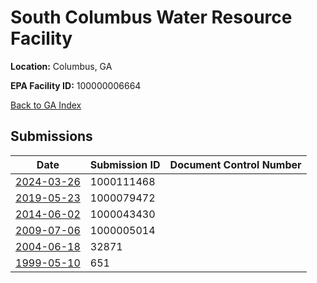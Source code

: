 # South Columbus Water Resource Facility

**Location:** Columbus, GA

**EPA Facility ID:** 100000006664

[Back to GA Index](../../index.md)

## Submissions

| Date | Submission ID | Document Control Number |
|------|--------------|-------------------------|
| [2024-03-26](submissions/1000111468.md) | 1000111468 |  |
| [2019-05-23](submissions/1000079472.md) | 1000079472 |  |
| [2014-06-02](submissions/1000043430.md) | 1000043430 |  |
| [2009-07-06](submissions/1000005014.md) | 1000005014 |  |
| [2004-06-18](submissions/32871.md) | 32871 |  |
| [1999-05-10](submissions/651.md) | 651 |  |
